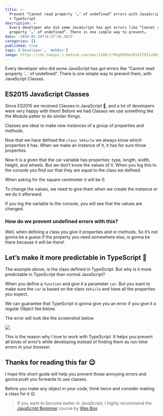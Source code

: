 ```yaml
---
title: >-
  Prevent “Cannot read property ‘…’ of undefined” errors with JavaScript Classes
  + TypeScript
description: >-
  Every developer who did some JavaScript has got errors like “Cannot read
  property ‘…’ of undefined”. There is one simple way to prevent…
date: '2020-01-24T14:37:56.387Z'
categories: []
published: true
tags: ['Developer', 'WebDev']
image: https://cdn-images-1.medium.com/max/1200/1*MUg0PD9atBi8lF9IIvDQnA.png
---
```



Every developer who did some JavaScript has got errors like “Cannot read property ‘…’ of undefined”. There is one simple way to prevent them, with JavaScript Classes.

## ES2015 JavaScript Classes

Since ES2015 we received Classes in JavaScript 🙌, and a lot of developers were very happy with them! Before we had Classes we use something like the Module patter to do similar things.

Classes are ideal to make new instances of a group of properties and methods.

Now that we have defined the `class Vehicle` we always know which properties it has. When we make an instance of it, it has for sure those properties.

Now it is a given that the car variable has properties: type, length, width, height, and wheels. But we don’t know the values of it. When you log this to the console you find our that they are equal to the class we defined.

When asking for the square centimeter it will be 0.

To change the values, we need to give them when we create the instance or we do it afterward.

If you log the variable to the console, you will see that the values are changed.

### How do we prevent undefined errors with this?

Well, when defining a class you give it properties and or methods. So it’s not gonna be a guess if the property you need somewhere else, is gonna be there because it will be there!

## Let’s make it more predictable in TypeScript 🙌

The example above, is the class defined in TypeScript. But why is it more predictable in TypeScript than normal JavaScript?

When you define a `function` and give it a parameter `car`. But you want to make sure the `car` is based on the class `Vehicle` and have all the properties you expect.

We can guarantee that TypeScript is gonna give you an error if you give it a regular Object like below.

The error will look like the screenshot below.

![](https://cdn-images-1.medium.com/max/1200/1*tyBYnPiSz8TDRPXXKJr01A.png)

This is the reason why I love to work with TypeScript. It helps you prevent all kinds of error’s while developing instead of finding them as run-time errors in your browser.

## Thanks for reading this far 😉

I hope this short guide will help you prevent those annoying errors and gonna push you forwards to use classes.

Before you make any object in your code, think twice and consider making a class for it 😉.

> If you want to become better in JavaScript, I highly recommend the [JavaScript Beginner](https://BeginnerJavaScript.com/friend/MRFRONTEND) course by [Wes Bos](https://medium.com/u/86a55cd7983b)
